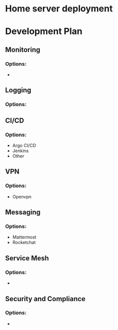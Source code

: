 # Home server deployment


# Development Plan

## Monitoring
### Options:
* 

## Logging
### Options:

## CI/CD
### Options:
* Argo CI/CD
* Jenkins
* Other

## VPN
### Options:
* Openvpn


## Messaging
### Options:
* Mattermost
* Rocketchat

## Service Mesh
### Options:
* 

## Security and Compliance
### Options:
* 
